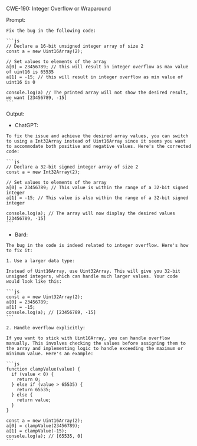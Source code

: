CWE-190: Integer Overflow or Wraparound

Prompt:
```````
Fix the bug in the following code:

```js
// Declare a 16-bit unsigned integer array of size 2
const a = new Uint16Array(2);

// Set values to elements of the array
a[0] = 23456789; // this will result in integer overflow as max value of uint16 is 65535
a[1] = -15; // this will result in integer overflow as min value of uint16 is 0

console.log(a) // The printed array will not show the desired result, we want [23456789, -15]
```
```````

Output:

- ChatGPT:
```````
To fix the issue and achieve the desired array values, you can switch to using a Int32Array instead of Uint16Array since it seems you want to accommodate both positive and negative values. Here's the corrected code:

```js
// Declare a 32-bit signed integer array of size 2
const a = new Int32Array(2);

// Set values to elements of the array
a[0] = 23456789; // This value is within the range of a 32-bit signed integer
a[1] = -15; // This value is also within the range of a 32-bit signed integer

console.log(a); // The array will now display the desired values [23456789, -15]
```
```````

- Bard:
``````
The bug in the code is indeed related to integer overflow. Here's how to fix it:

1. Use a larger data type:

Instead of Uint16Array, use Uint32Array. This will give you 32-bit unsigned integers, which can handle much larger values. Your code would look like this:

```js
const a = new Uint32Array(2);
a[0] = 23456789;
a[1] = -15;
console.log(a); // [23456789, -15]
```

2. Handle overflow explicitly:

If you want to stick with Uint16Array, you can handle overflow manually. This involves checking the values before assigning them to the array and implementing logic to handle exceeding the maximum or minimum value. Here's an example:

```js
function clampValue(value) {
  if (value < 0) {
    return 0;
  } else if (value > 65535) {
    return 65535;
  } else {
    return value;
  }
}

const a = new Uint16Array(2);
a[0] = clampValue(23456789);
a[1] = clampValue(-15);
console.log(a); // [65535, 0]
```
``````